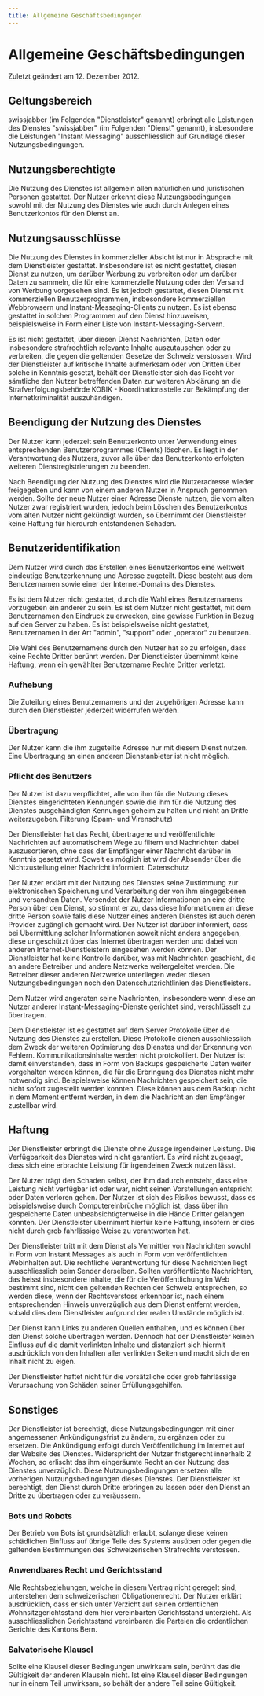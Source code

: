 ```yaml
---
title: Allgemeine Geschäftsbedingungen
---
```



# Allgemeine Geschäftsbedingungen

Zuletzt geändert am 12. Dezember 2012.

## Geltungsbereich

swissjabber (im Folgenden "Dienstleister" genannt) erbringt alle Leistungen des Dienstes "swissjabber" (im Folgenden "Dienst" genannt), insbesondere die Leistungen "Instant Messaging" ausschliesslich auf Grundlage dieser Nutzungsbedingungen.

## Nutzungsberechtigte

Die Nutzung des Dienstes ist allgemein allen natürlichen und juristischen Personen gestattet. Der Nutzer erkennt diese Nutzungsbedingungen sowohl mit der Nutzung des Dienstes wie auch durch Anlegen eines Benutzerkontos für den Dienst an.

## Nutzungsausschlüsse

Die Nutzung des Dienstes in kommerzieller Absicht ist nur in Absprache mit dem Dienstleister gestattet. Insbesondere ist es nicht gestattet, diesen Dienst zu nutzen, um darüber Werbung zu verbreiten oder um darüber Daten zu sammeln, die für eine kommerzielle Nutzung oder den Versand von Werbung vorgesehen sind. Es ist jedoch gestattet, diesen Dienst mit kommerziellen Benutzerprogrammen, insbesondere kommerziellen Webbrowsern und Instant-Messaging-Clients zu nutzen. Es ist ebenso gestattet in solchen Programmen auf den Dienst hinzuweisen, beispielsweise in Form einer Liste von Instant-Messaging-Servern.

Es ist nicht gestattet, über diesen Dienst Nachrichten, Daten oder insbesondere strafrechtlich relevante Inhalte auszutauschen oder zu verbreiten, die gegen die geltenden Gesetze der Schweiz verstossen. Wird der Dienstleister auf kritische Inhalte aufmerksam oder von Dritten über solche in Kenntnis gesetzt, behält der Dienstleister sich das Recht vor sämtliche den Nutzer betreffenden Daten zur weiteren Abklärung an die Strafverfolgungsbehörde KOBIK - Koordinationsstelle zur Bekämpfung der Internetkriminalität auszuhändigen.

## Beendigung der Nutzung des Dienstes

Der Nutzer kann jederzeit sein Benutzerkonto unter Verwendung eines entsprechenden Benutzerprogrammes (Clients) löschen. Es liegt in der Verantwortung des Nutzers, zuvor alle über das Benutzerkonto erfolgten weiteren Dienstregistrierungen zu beenden.

Nach Beendigung der Nutzung des Dienstes wird die Nutzeradresse wieder freigegeben und kann von einem anderen Nutzer in Anspruch genommen werden. Sollte der neue Nutzer einer Adresse Dienste nutzen, die vom alten Nutzer zwar registriert wurden, jedoch beim Löschen des Benutzerkontos vom alten Nutzer nicht gekündigt wurden, so übernimmt der Dienstleister keine Haftung für hierdurch entstandenen Schaden.

## Benutzeridentifikation

Dem Nutzer wird durch das Erstellen eines Benutzerkontos eine weltweit eindeutige Benutzerkennung und Adresse zugeteilt. Diese besteht aus dem Benutzernamen sowie einer der Internet-Domains des Dienstes.

Es ist dem Nutzer nicht gestattet, durch die Wahl eines Benutzernamens vorzugeben ein anderer zu sein. Es ist dem Nutzer nicht gestattet, mit dem Benutzernamen den Eindruck zu erwecken, eine gewisse Funktion in Bezug auf den Server zu haben. Es ist beispielsweise nicht gestattet, Benutzernamen in der Art "admin", "support" oder „operator“ zu benutzen.

Die Wahl des Benutzernamens durch den Nutzer hat so zu erfolgen, dass keine Rechte Dritter berührt werden. Der Dienstleister übernimmt keine Haftung, wenn ein gewählter Benutzername Rechte Dritter verletzt.

### Aufhebung

Die Zuteilung eines Benutzernamens und der zugehörigen Adresse kann durch den Dienstleister jederzeit widerrufen werden.

### Übertragung

Der Nutzer kann die ihm zugeteilte Adresse nur mit diesem Dienst nutzen. Eine Übertragung an einen anderen Dienstanbieter ist nicht möglich.

### Pflicht des Benutzers

Der Nutzer ist dazu verpflichtet, alle von ihm für die Nutzung dieses Dienstes eingerichteten Kennungen sowie die ihm für die Nutzung des Dienstes ausgehändigten Kennungen geheim zu halten und nicht an Dritte weiterzugeben.
Filterung (Spam- und Virenschutz)

Der Dienstleister hat das Recht, übertragene und veröffentlichte Nachrichten auf automatischem Wege zu filtern und Nachrichten dabei auszusortieren, ohne dass der Empfänger einer Nachricht darüber in Kenntnis gesetzt wird. Soweit es möglich ist wird der Absender über die Nichtzustellung einer Nachricht informiert.
Datenschutz

Der Nutzer erklärt mit der Nutzung des Dienstes seine Zustimmung zur elektronischen Speicherung und Verarbeitung der von ihm eingegebenen und versandten Daten. Versendet der Nutzer Informationen an eine dritte Person über den Dienst, so stimmt er zu, dass diese Informationen an diese dritte Person sowie falls diese Nutzer eines anderen Dienstes ist auch deren Provider zugänglich gemacht wird. Der Nutzer ist darüber informiert, dass bei Übermittlung solcher Informationen soweit nicht anders angegeben, diese ungeschützt über das Internet übertragen werden und dabei von anderen Internet-Dienstleistern eingesehen werden können. Der Dienstleister hat keine Kontrolle darüber, was mit Nachrichten geschieht, die an andere Betreiber und andere Netzwerke weitergeleitet werden. Die Betreiber dieser anderen Netzwerke unterliegen weder diesen Nutzungsbedingungen noch den Datenschutzrichtlinien des Dienstleisters.

Dem Nutzer wird angeraten seine Nachrichten, insbesondere wenn diese an Nutzer anderer Instant-Messaging-Dienste gerichtet sind, verschlüsselt zu übertragen.

Dem Dienstleister ist es gestattet auf dem Server Protokolle über die Nutzung des Dienstes zu erstellen. Diese Protokolle dienen ausschliesslich dem Zweck der weiteren Optimierung des Dienstes und der Erkennung von Fehlern. Kommunikationsinhalte werden nicht protokolliert. Der Nutzer ist damit einverstanden, dass in Form von Backups gespeicherte Daten weiter vorgehalten werden können, die für die Erbringung des Dienstes nicht mehr notwendig sind. Beispielsweise können Nachrichten gespeichert sein, die nicht sofort zugestellt werden konnten. Diese können aus dem Backup nicht in dem Moment entfernt werden, in dem die Nachricht an den Empfänger zustellbar wird.

## Haftung

Der Dienstleister erbringt die Dienste ohne Zusage irgendeiner Leistung. Die Verfügbarkeit des Dienstes wird nicht garantiert. Es wird nicht zugesagt, dass sich eine erbrachte Leistung für irgendeinen Zweck nutzen lässt.

Der Nutzer trägt den Schaden selbst, der ihm dadurch entsteht, dass eine Leistung nicht verfügbar ist oder war, nicht seinen Vorstellungen entspricht oder Daten verloren gehen. Der Nutzer ist sich des Risikos bewusst, dass es beispielsweise durch Computereinbrüche möglich ist, dass über ihn gespeicherte Daten unbeabsichtigterweise in die Hände Dritter gelangen könnten. Der Dienstleister übernimmt hierfür keine Haftung, insofern er dies nicht durch grob fahrlässige Weise zu verantworten hat.

Der Dienstleister tritt mit dem Dienst als Vermittler von Nachrichten sowohl in Form von Instant Messages als auch in Form von veröffentlichten Webinhalten auf. Die rechtliche Verantwortung für diese Nachrichten liegt ausschliesslich beim Sender derselben. Sollten veröffentlichte Nachrichten, das heisst insbesondere Inhalte, die für die Veröffentlichung im Web bestimmt sind, nicht den geltenden Rechten der Schweiz entsprechen, so werden diese, wenn der Rechtsverstoss erkennbar ist, nach einem entsprechenden Hinweis unverzüglich aus dem Dienst entfernt werden, sobald dies dem Dienstleister aufgrund der realen Umstände möglich ist.

Der Dienst kann Links zu anderen Quellen enthalten, und es können über den Dienst solche übertragen werden. Dennoch hat der Dienstleister keinen Einfluss auf die damit verlinkten Inhalte und distanziert sich hiermit ausdrücklich von den Inhalten aller verlinkten Seiten und macht sich deren Inhalt nicht zu eigen.

Der Dienstleister haftet nicht für die vorsätzliche oder grob fahrlässige Verursachung von Schäden seiner Erfüllungsgehilfen.

## Sonstiges

Der Dienstleister ist berechtigt, diese Nutzungsbedingungen mit einer angemessenen Ankündigungsfrist zu ändern, zu ergänzen oder zu ersetzen. Die Ankündigung erfolgt durch Veröffentlichung im Internet auf der Website des Dienstes. Widerspricht der Nutzer fristgerecht innerhalb 2 Wochen, so erlischt das ihm eingeräumte Recht an der Nutzung des Dienstes unverzüglich. Diese Nutzungsbedingungen ersetzen alle vorherigen Nutzungsbedingungen dieses Dienstes. Der Dienstleister ist berechtigt, den Dienst durch Dritte erbringen zu lassen oder den Dienst an Dritte zu übertragen oder zu veräussern.


### Bots und Robots

Der Betrieb von Bots ist grundsätzlich erlaubt, solange diese keinen schädlichen Einfluss auf übrige Teile des Systems ausüben oder gegen die geltenden Bestimmungen des Schweizerischen Strafrechts verstossen.

### Anwendbares Recht und Gerichtsstand

Alle Rechtsbeziehungen, welche in diesem Vertrag nicht geregelt sind, unterstehen dem schweizerischen Obligationenrecht. Der Nutzer erklärt ausdrücklich, dass er sich unter Verzicht auf seinen ordentlichen Wohnsitzgerichtsstand dem hier vereinbarten Gerichtsstand unterzieht. Als ausschliesslichen Gerichtsstand vereinbaren die Parteien die ordentlichen Gerichte des Kantons Bern.

### Salvatorische Klausel

Sollte eine Klausel dieser Bedingungen unwirksam sein, berührt das die Gültigkeit der anderen Klauseln nicht. Ist eine Klausel dieser Bedingungen nur in einem Teil unwirksam, so behält der andere Teil seine Gültigkeit.
